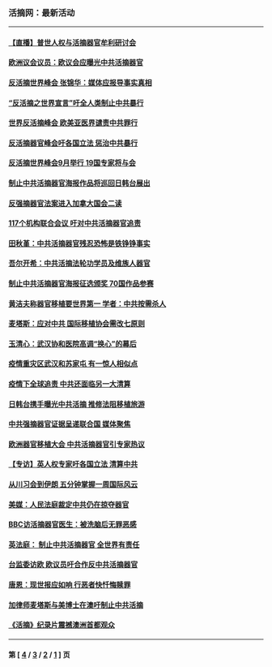 ### 活摘网：最新活动
---
#### [【直播】普世人权与活摘器官牟利研讨会](../../pages/nf5883/n13425146.md?01260430) 
#### [欧洲议会议员：欧议会应曝光中共活摘器官](../../pages/nf5883/n13336571.md?01260430) 
#### [反活摘世界峰会 张锦华：媒体应报导事实真相](../../pages/nf5883/n13278502.md?01260430) 
#### [“反活摘之世界宣言”吁全人类制止中共暴行](../../pages/nf5883/n13259730.md?01260430) 
#### [世界反活摘峰会 欧美亚医界谴责中共罪行](../../pages/nf5883/n13253550.md?01260430) 
#### [反活摘器官峰会吁各国立法 惩治中共暴行](../../pages/nf5883/n13245052.md?01260430) 
#### [反活摘世界峰会9月举行 19国专家将与会](../../pages/nf5883/n13201492.md?01260430) 
#### [制止中共活摘器官海报作品将巡回日韩台展出](../../pages/nf5883/n13177791.md?01260430) 
#### [反强摘器官法案进入加拿大国会二读](../../pages/nf5883/n13033450.md?01260430) 
#### [117个机构联合会议 吁对中共活摘器官追责](../../pages/nf5883/n12775087.md?01260430) 
#### [田秋堇：中共活摘器官残忍恐怖是铁铮铮事实](../../pages/nf5883/n12702148.md?01260430) 
#### [吾尔开希：中共活摘法轮功学员及维族人器官](../../pages/nf5883/n12693197.md?01260430) 
#### [制止中共活摘器官海报征选颁奖 70国作品参赛](../../pages/nf5883/n12692050.md?01260430) 
#### [黄洁夫称器官移植要世界第一 学者：中共按需杀人](../../pages/nf5883/n12572329.md?01260430) 
#### [麦塔斯：应对中共 国际移植协会需改七原则](../../pages/nf5883/n12514711.md?01260430) 
#### [玉清心：武汉协和医院高调“换心”的幕后](../../pages/nf5883/n12298730.md?01260430) 
#### [疫情重灾区武汉和苏家屯 有一惊人相似点](../../pages/nf5883/n12150824.md?01260430) 
#### [疫情下全球追责 中共还面临另一大清算](../../pages/nf5883/n12070397.md?01260430) 
#### [日韩台携手曝光中共活摘 推修法阻移植旅游](../../pages/nf5883/n11712046.md?01260430) 
#### [中共强摘器官证据呈递联合国 媒体聚焦](../../pages/nf5883/n11546426.md?01260430) 
#### [欧洲器官移植大会 中共活摘器官引专家热议](../../pages/nf5883/n11539095.md?01260430) 
#### [【专访】英人权专家吁各国立法 清算中共](../../pages/nf5883/n11367315.md?01260430) 
#### [从川习会到伊朗 五分钟掌握一周国际风云](../../pages/nf5883/n11338520.md?01260430) 
#### [美媒：人民法庭裁定中共仍在掠夺器官](../../pages/nf5883/n11334897.md?01260430) 
#### [BBC访活摘器官医生：被洗脑后无罪恶感](../../pages/nf5883/n11335935.md?01260430) 
#### [英法庭： 制止中共活摘器官 全世界有责任](../../pages/nf5883/n11330691.md?01260430) 
#### [台监委访欧 欧议员吁合作反中共活摘器官](../../pages/nf5883/n11109190.md?01260430) 
#### [唐恩：现世报应如响 行恶者快忏悔赎罪](../../pages/nf5883/n11104016.md?01260430) 
#### [加律师麦塔斯与美博士在澳吁制止中共活摘](../../pages/nf5883/n10724764.md?01260430) 
#### [《活摘》纪录片震撼澳洲首都观众](../../pages/nf5883/n10722747.md?01260430) 

---
#### 第 [ [4](./4.md?01260430) / [3](./3.md?01260430) / [2](./2.md?01260430) / [1](./1.md?01260430) ] 页
